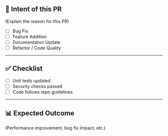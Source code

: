 ## 📝 Intent of this PR
(Explain the reason for this PR)

- [ ] Bug Fix
- [ ] Feature Addition
- [ ] Documentation Update
- [ ] Refactor / Code Quality

---

## ✅ Checklist
- [ ] Unit tests updated
- [ ] Security checks passed
- [ ] Code follows repo guidelines

---

## 📊 Expected Outcome
(Performance improvement, bug fix impact, etc.)

